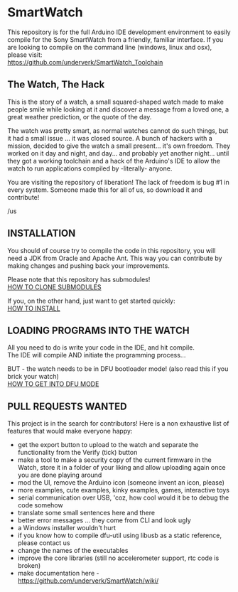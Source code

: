 SmartWatch
==========

This repository is for the full Arduino IDE development environment to easily compile for the Sony SmartWatch from a friendly, familiar interface.
If you are looking to compile on the command line (windows, linux and osx), please visit:  
https://github.com/underverk/SmartWatch_Toolchain  

## The Watch, The Hack

This is the story of a watch, a small squared-shaped watch made to make people smile while looking at it and discover a message from a loved one, a great weather prediction, or the quote of the day. 

The watch was pretty smart, as normal watches cannot do such things, but it had a small issue ... it was closed source. A bunch of hackers with a mission, decided to give the watch a small present... it's own freedom. They worked on it day and night, and day... and probably yet another night... until they got a working toolchain and a hack of the Arduino's IDE to allow the watch to run applications compiled by -literally- anyone.

You are visiting the repository of liberation! The lack of freedom is bug #1 in every system. Someone made this for all of us, so download it and contribute!

/us

INSTALLATION
------------

You should of course try to compile the code in this repository, you will need a JDK from Oracle and Apache Ant.
This way you can contribute by making changes and pushing back your improvements.  

Please note that this repository has submodules!  
[HOW TO CLONE SUBMODULES](https://github.com/underverk/SmartWatch/wiki/Cloning-Submodules)  

If you, on the other hand, just want to get started quickly:  
[HOW TO INSTALL](https://github.com/underverk/SmartWatch/wiki/Installing-the-IDE)  

LOADING PROGRAMS INTO THE WATCH
-------------------------------

All you need to do is write your code in the IDE, and hit compile.  
The IDE will compile AND initiate the programming process...  

BUT - the watch needs to be in DFU bootloader mode! (also read this if you brick your watch)  
[HOW TO GET INTO DFU MODE](https://github.com/underverk/SmartWatch/wiki/Doing-the-DFU)  



PULL REQUESTS WANTED
--------------------

This project is in the search for contributors! Here is a non exhaustive list of features that would make everyone happy:

- get the export button to upload to the watch and separate the functionality from the Verify (tick) button
- make a tool to make a security copy of the current firmware in the Watch, store it in a folder of your liking and allow uploading again once you are done playing around
- mod the UI, remove the Arduino icon (someone invent an icon, please)
- more examples, cute examples, kinky examples, games, interactive toys
- serial communication over USB, 'coz, how cool would it be to debug the code somehow
- translate some small sentences here and there
- better error messages ... they come from CLI and look ugly
- a Windows installer wouldn't hurt
- if you know how to compile dfu-util using libusb as a static reference, please contact us
- change the names of the executables
- improve the core libraries (still no accelerometer support, rtc code is broken)
- make documentation here - https://github.com/underverk/SmartWatch/wiki/